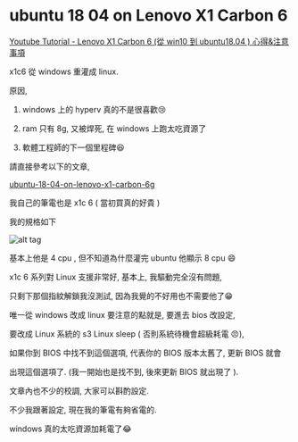 # ubuntu 18 04 on Lenovo X1 Carbon 6

[Youtube Tutorial - Lenovo X1 Carbon 6 (從 win10 到 ubuntu18.04 ) 心得&注意事項](https://youtu.be/okyAzo-urcw)

x1c6 從 windows 重灌成 linux.

原因,

1. windows 上的 hyperv 真的不是很喜歡:cry:

2. ram 只有 8g, 又被焊死, 在 windows 上跑太吃資源了

3. 軟體工程師的下一個里程碑:satisfied:

請直接參考以下的文章,

[ubuntu-18-04-on-lenovo-x1-carbon-6g](https://medium.com/@hkdb/ubuntu-18-04-on-lenovo-x1-carbon-6g-d99d5667d4d5)

我自己的筆電也是 x1c 6 ( 當初買真的好貴 )

我的規格如下

![alt tag](https://i.imgur.com/iMQ1pnY.png)

基本上他是 4 cpu , 但不知道為什麼灌完 ubuntu 他顯示 8 cpu :smile:

x1c 6 系列對 Linux 支援非常好, 基本上, 我驅動完全沒有問題,

只剩下那個指紋解鎖我沒測試, 因為我覺的不好用也不需要他了:grin:

唯一從 windows 改成 linux 要注意的點就是, 要進去 bios 改設定,

要改成 Linux 系統的 s3 Linux sleep ( 否則系統待機會超級耗電 :angry:),

如果你到 BIOS 中找不到這個選項, 代表你的 BIOS 版本太舊了, 更新 BIOS 就會

出現這個選項了. (我一開始也是找不到, 後來更新 BIOS 就出現了 ).

文章內也不少的校調, 大家可以斟酌設定.

不少我跟著設定, 現在我的筆電有夠省電的.

windows 真的太吃資源加耗電了:joy:

